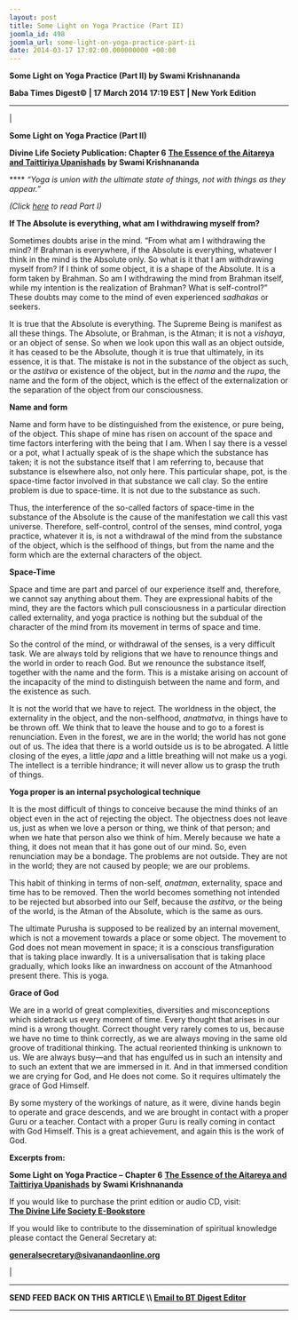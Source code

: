 ```yaml
---
layout: post
title: Some Light on Yoga Practice (Part II)
joomla_id: 498
joomla_url: some-light-on-yoga-practice-part-ii
date: 2014-03-17 17:02:00.000000000 +00:00
---
```

**Some Light on Yoga Practice (Part II) by Swami Krishnananda**

**Baba Times Digest© | 17 March 2014 17:19 EST | New York Edition**

* * *

| 

**Some Light on Yoga Practice (Part II)**

**Divine Life Society Publication: Chapter 6** [**The Essence of the Aitareya and Taittiriya Upanishads**](http://www.swami-krishnananda.org/aitt/ait_6.html) **by Swami Krishnananda**

**** _“Yoga is union with the ultimate state of things, not with things as they appear.”_

_(Click_ [_here_](http://dlsusa.blogspot.com/2014/03/mar-162014-spiritual-message-for-day.html) _to read Part I)_

**If The Absolute is everything, what am I withdrawing myself from?**

Sometimes doubts arise in the mind. “From what am I withdrawing the mind? If Brahman is everywhere, if the Absolute is everything, whatever I think in the mind is the Absolute only. So what is it that I am withdrawing myself from? If I think of some object, it is a shape of the Absolute. It is a form taken by Brahman. So am I withdrawing the mind from Brahman itself, while my intention is the realization of Brahman? What is self-control?” These doubts may come to the mind of even experienced _sadhakas_ or seekers.

It is true that the Absolute is everything. The Supreme Being is manifest as all these things. The Absolute, or Brahman, is the Atman; it is not a _vishaya_, or an object of sense. So when we look upon this wall as an object outside, it has ceased to be the Absolute, though it is true that ultimately, in its essence, it is that. The mistake is not in the substance of the object as such, or the _astitva_ or existence of the object, but in the _nama_ and the _rupa_, the name and the form of the object, which is the effect of the externalization or the separation of the object from our consciousness.

**Name and form**

Name and form have to be distinguished from the existence, or pure being, of the object. This shape of mine has risen on account of the space and time factors interfering with the being that I am. When I say there is a vessel or a pot, what I actually speak of is the shape which the substance has taken; it is not the substance itself that I am referring to, because that substance is elsewhere also, not only here. This particular shape, pot, is the space-time factor involved in that substance we call clay. So the entire problem is due to space-time. It is not due to the substance as such.

Thus, the interference of the so-called factors of space-time in the substance of the Absolute is the cause of the manifestation we call this vast universe. Therefore, self-control, control of the senses, mind control, yoga practice, whatever it is, is not a withdrawal of the mind from the substance of the object, which is the selfhood of things, but from the name and the form which are the external characters of the object.

**Space-Time**

Space and time are part and parcel of our experience itself and, therefore, we cannot say anything about them. They are expressional habits of the mind, they are the factors which pull consciousness in a particular direction called externality, and yoga practice is nothing but the subdual of the character of the mind from its movement in terms of space and time.

So the control of the mind, or withdrawal of the senses, is a very difficult task. We are always told by religions that we have to renounce things and the world in order to reach God. But we renounce the substance itself, together with the name and the form. This is a mistake arising on account of the incapacity of the mind to distinguish between the name and form, and the existence as such.

It is not the world that we have to reject. The worldness in the object, the externality in the object, and the non-selfhood, _anatmatva_, in things have to be thrown off. We think that to leave the house and to go to a forest is renunciation. Even in the forest, we are in the world; the world has not gone out of us. The idea that there is a world outside us is to be abrogated. A little closing of the eyes, a little _japa_ and a little breathing will not make us a yogi. The intellect is a terrible hindrance; it will never allow us to grasp the truth of things.

**Yoga proper is an internal psychological technique**

It is the most difficult of things to conceive because the mind thinks of an object even in the act of rejecting the object. The objectness does not leave us, just as when we love a person or thing, we think of that person; and when we hate that person also we think of him. Merely because we hate a thing, it does not mean that it has gone out of our mind. So, even renunciation may be a bondage. The problems are not outside. They are not in the world; they are not caused by people; we are our problems.

This habit of thinking in terms of non-self, _anatman_, externality, space and time has to be removed. Then the world becomes something not intended to be rejected but absorbed into our Self, because the _astitva_, or the being of the world, is the Atman of the Absolute, which is the same as ours.

The ultimate Purusha is supposed to be realized by an internal movement, which is not a movement towards a place or some object. The movement to God does not mean movement in space; it is a conscious transfiguration that is taking place inwardly. It is a universalisation that is taking place gradually, which looks like an inwardness on account of the Atmanhood present there. This is yoga.

**Grace of God**

We are in a world of great complexities, diversities and misconceptions which sidetrack us every moment of time. Every thought that arises in our mind is a wrong thought. Correct thought very rarely comes to us, because we have no time to think correctly, as we are always moving in the same old groove of traditional thinking. The actual reoriented thinking is unknown to us. We are always busy—and that has engulfed us in such an intensity and to such an extent that we are immersed in it. And in that immersed condition we are crying for God, and He does not come. So it requires ultimately the grace of God Himself.

By some mystery of the workings of nature, as it were, divine hands begin to operate and grace descends, and we are brought in contact with a proper Guru or a teacher. Contact with a proper Guru is really coming in contact with God Himself. This is a great achievement, and again this is the work of God.

**Excerpts from:**

**Some Light on Yoga Practice –**  **Chapter 6** [**The Essence of the Aitareya and Taittiriya Upanishads**](http://www.swami-krishnananda.org/aitt/ait_6.html) **by Swami Krishnananda**

If you would like to purchase the print edition or audio CD, visit:   
 [**The Divine Life Society E-Bookstore**](http://www.dlshq.org/cgi-bin/store/commerce.cgi?category=krishnananda&cart_id=1394930528.401)

If you would like to contribute to the dissemination of spiritual knowledge please contact the General Secretary at:

**[generalsecretary@sivanandaonline.org](mailto:generalsecretary@sivanandaonline.org)**



 |



* * *

**SEND FEED BACK ON THIS ARTICLE \\\ [Email to BT Digest Editor](mailto:thebabatimes@gmail.com)**

* * *



